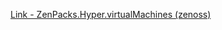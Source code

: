 [Link - ZenPacks.Hyper.virtualMachines (zenoss)](https://github.com/zenoss/ZenPacks.Hyper.virtualMachines)
